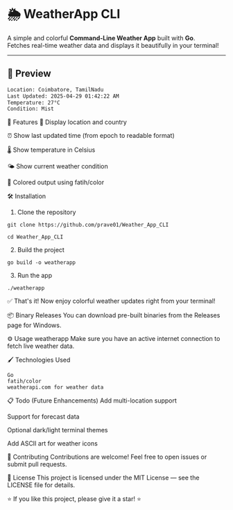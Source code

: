 # 🌦️ WeatherApp CLI

A simple and colorful **Command-Line Weather App** built with **Go**.  
Fetches real-time weather data and displays it beautifully in your terminal!

---

## 📸 Preview

```bash
Location: Coimbatore, TamilNadu
Last Updated: 2025-04-29 01:42:22 AM
Temperature: 27°C
Condition: Mist
```
🚀 Features
📍 Display location and country

⏰ Show last updated time (from epoch to readable format)

🌡️ Show temperature in Celsius

🌤️ Show current weather condition

🎨 Colored output using fatih/color

🛠️ Installation
1. Clone the repository
```
git clone https://github.com/prave01/Weather_App_CLI
```
```
cd Weather_App_CLI
```
2. Build the project
```
go build -o weatherapp
```
3. Run the app
```
./weatherapp
```

✅ That's it! Now enjoy colorful weather updates right from your terminal!

📦 Binary Releases
You can download pre-built binaries from the Releases page for Windows.

⚙️ Usage
weatherapp
Make sure you have an active internet connection to fetch live weather data.

🖌️ Technologies Used
```
Go
fatih/color
weatherapi.com for weather data
```

📋 Todo (Future Enhancements)
Add multi-location support

Support for forecast data

Optional dark/light terminal themes

Add ASCII art for weather icons

🤝 Contributing
Contributions are welcome!
Feel free to open issues or submit pull requests.

📄 License
This project is licensed under the MIT License — see the LICENSE file for details.

⭐ If you like this project, please give it a star! ⭐
